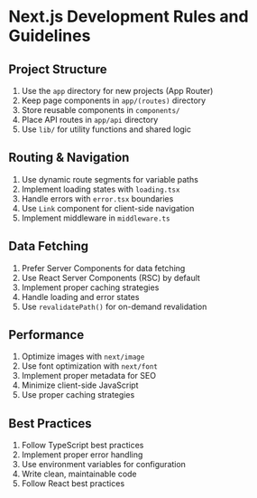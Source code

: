 # Next.js Development Rules and Guidelines

## Project Structure
1. Use the `app` directory for new projects (App Router)
2. Keep page components in `app/(routes)` directory
3. Store reusable components in `components/`
4. Place API routes in `app/api` directory
5. Use `lib/` for utility functions and shared logic

## Routing & Navigation
1. Use dynamic route segments for variable paths
2. Implement loading states with `loading.tsx`
3. Handle errors with `error.tsx` boundaries
4. Use `Link` component for client-side navigation
5. Implement middleware in `middleware.ts`

## Data Fetching
1. Prefer Server Components for data fetching
2. Use React Server Components (RSC) by default
3. Implement proper caching strategies
4. Handle loading and error states
5. Use `revalidatePath()` for on-demand revalidation

## Performance
1. Optimize images with `next/image`
2. Use font optimization with `next/font`
3. Implement proper metadata for SEO
4. Minimize client-side JavaScript
5. Use proper caching strategies

## Best Practices
1. Follow TypeScript best practices
2. Implement proper error handling
3. Use environment variables for configuration
4. Write clean, maintainable code
5. Follow React best practices 